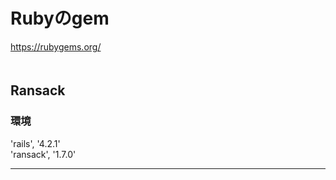 
# Rubyのgem
https://rubygems.org/  
　  

## Ransack
### 環境
'rails', '4.2.1'  
'ransack', '1.7.0'


- - -




